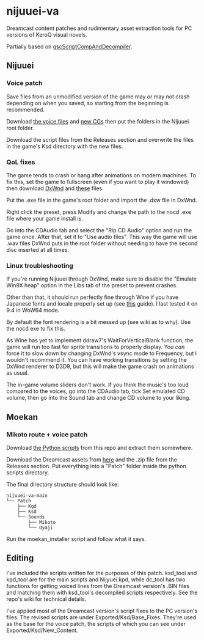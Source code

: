 # nijuuei-va
Dreamcast content patches and rudimentary asset extraction tools for PC versions of KeroQ visual novels.

Partially based on [gscScriptCompAndDecompiler](https://github.com/TesterTesterov/gscScriptCompAndDecompiler).

## Nijuuei
### Voice patch
Save files from an unmodified version of the game may or may not crash depending on when you saved, so starting from the beginning is recommended.

Download [the voice files](https://drive.google.com/drive/folders/1MMvA8k8tal3h6U4hwnW04e3lv066tYhq?usp=sharing) and [new CGs](https://drive.google.com/drive/folders/1BjcOJ1DyLqLQnqyrM4gnU0PocGN4yKh8?usp=sharing) then put the folders in the Nijuuei root folder.

Download the script files from the Releases section and overwrite the files in the game's Ksd directory with the new files.

### QoL fixes
The game tends to crash or hang after animations on modern machines. To fix this, set the game to fullscreen (even if you want to play it windowed) then download [DxWnd](https://sourceforge.net/projects/dxwnd/) and [these](https://drive.google.com/drive/folders/1Nr5Qn2ZDqtreLOAUDnoEWtd0spksYvSF?usp=sharing) files.

Put the .exe file in the game's root folder and import the .dxw file in DxWnd.

Right click the preset, press Modify and change the path to the nocd .exe file where your game install is.

Go into the CDAudio tab and select the "Rip CD Audio" option and run the game once. After that, set it to "Use audio files". This way the game will use .wav files DxWnd puts in the root folder without needing to have the second disc inserted at all times.

### Linux troubleshooting
If you're running Nijuuei through DxWnd, make sure to disable the "Emulate Win9X heap" option in the Libs tab of the preset to prevent crashes.

Other than that, it should run perfectly fine through Wine if you have Japanese fonts and locale properly set up (see [this](https://learnjapanese.moe/vn-linux/) guide). I last tested it on 9.4 in WoW64 mode.

By default the font rendering is a bit messed up (see wiki as to why). Use the nocd exe to fix this.

As Wine has yet to implement ddraw7's WaitForVerticalBlank function, the game will run too fast for sprite transitions to properly display. You *can* force it to slow down by changing DxWnd's vsync mode to Frequency, but I wouldn't recommend it. You can have working transitions by setting the DxWnd renderer to D3D9, but this will make the game crash on animations as usual.

The in-game volume sliders don't work. If you think the music's too loud compared to the voices, go into the CDAudio tab, tick Set emulated CD volume, then go into the Sound tab and change CD volume to your liking.

## Moekan
### Mikoto route + voice patch
Download [the Python scripts](https://github.com/Vast-eel/nijuuei-va/archive/refs/heads/main.zip) from this repo and extract them somewhere.

Download the Dreamcast assets from [here](https://drive.google.com/drive/folders/1G2Le9os8uZhP1Gn_i5qpAwLGcpBzGVn2?usp=sharing) and the .zip file from the Releases section. Put everything into a "Patch" folder inside the python scripts directory.

The final directory structure should look like:
```
nijuuei-va-main
└── Patch
    ├── Kgd
    ├── Ksd
    └── Sounds
        ├── Mikoto
        └── Oyaji
```

Run the moekan_installer script and follow what it says.


## Editing
I've included the scripts written for the purposes of this patch. ksd_tool and kpd_tool are for the main scripts and Nijyuei.kpd, while dc_tool has two functions for getting voiced lines from the Dreamcast version's .BIN files and matching them with ksd_tool's decompiled scripts respectively. See the repo's wiki for technical details.

I've applied most of the Dreamcast version's script fixes to the PC version's files. The revised scripts are under Exported/Ksd/Base_Fixes. They're used as the base for the voice patch, the scripts of which you can see under Exported/Ksd/New_Content.